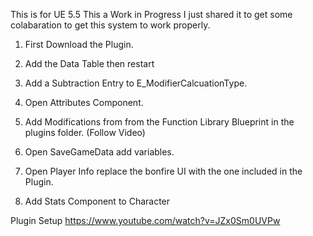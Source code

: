 This is for UE 5.5
This a Work in Progress I just shared it to get some colabaration to get this system to work properly.

1. First Download the Plugin.

2. Add the Data Table then restart

3. Add a Subtraction Entry to E_ModifierCalcuationType.

4. Open Attributes Component.

5. Add Modifications from from the Function Library Blueprint in the plugins folder. (Follow Video)

6. Open SaveGameData add variables.

7. Open Player Info replace the bonfire UI with the one included in the Plugin.

8. Add Stats Component to Character

Plugin Setup
https://www.youtube.com/watch?v=JZx0Sm0UVPw

